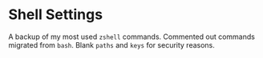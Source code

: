 # Shell Settings #

A backup of my most used `zshell` commands. Commented out commands migrated from `bash`. Blank `paths` and `keys` for security reasons. 
